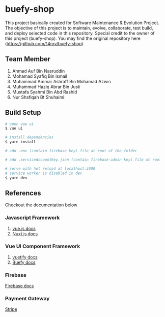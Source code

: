 # buefy-shop

This project basically created for Software Maintenance & Evolution Project. The objective of this project is to maintain, evolve, collaborate, test build, and deploy selected code in this repository. Special credit to the owner of this project (buefy-shop). You may find the original repository here (https://github.com/14nrv/buefy-shop).

## Team Member

1. Ahmad Auf Bin Nasruddin
2. Mohamad Syafiq Bin Ismail
3. Muhammad Ammar Ashraff Bin Mohamad Azwin
4. Muhammad Haziq Abrar Bin Justi
5. Mustafa Syahmi Bin Abd Rashid
6. Nur Shafiqah Bt Shuhaimi

## Build Setup

```bash
# open vue ui
$ vue ui

# install dependencies
$ yarn install

# add .env (contain firebase key) file at root of the folder

# add .serviceAccountKey.json (contain firebase-admin key) file at root of the functions folder

# serve with hot reload at localhost:3000
# service worker is disabled in dev
$ yarn dev
```

## References

Checkout the documentation below

### Javascript Framework

1. [vue.js docs](https://vuejs.org/)
2. [Nuxt.js docs](https://github.com/nuxt/nuxt.js)

### Vue UI Component Framework

1. [vuetify docs](https://vuetifyjs.com/en/)
2. [Buefy docs](https://buefy.org/)

### Firebase

[Firebase docs](https://firebase.google.com/docs/web/setup)

### Payment Gateway

[Stripe](https://stripe.com/en-my)
